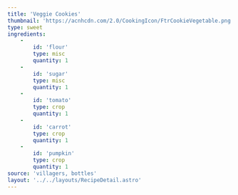 ```yaml
---
title: 'Veggie Cookies'
thumbnail: 'https://acnhcdn.com/2.0/CookingIcon/FtrCookieVegetable.png'
type: sweet
ingredients:
	-
		id: 'flour'
		type: misc
		quantity: 1
	-
		id: 'sugar'
		type: misc
		quantity: 1
	-
		id: 'tomato'
		type: crop
		quantity: 1
	-
		id: 'carrot'
		type: crop
		quantity: 1
	-
		id: 'pumpkin'
		type: crop
		quantity: 1
source: 'villagers, bottles'
layout: '../../layouts/RecipeDetail.astro'
---
```

